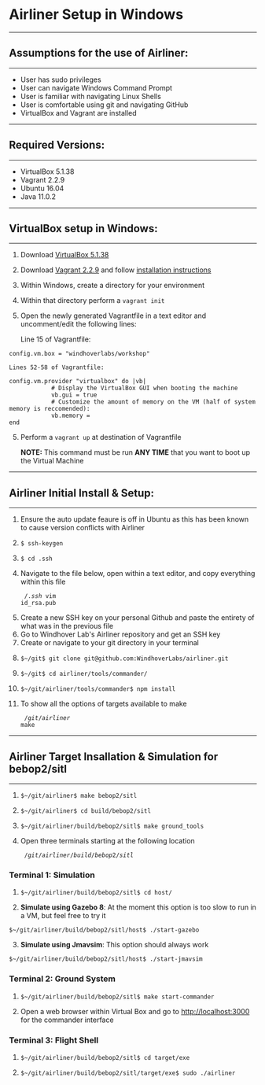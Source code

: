 # Airliner Setup in Windows
***
## Assumptions for the use of Airliner:
***
* User has sudo privileges
* User can navigate Windows Command Prompt
* User is familiar with navigating Linux Shells
* User is comfortable using git and navigating GitHub
* VirtualBox and Vagrant are installed

***
## Required Versions:
***
* VirtualBox 5.1.38
* Vagrant 2.2.9
* Ubuntu 16.04
* Java 11.0.2

***
## VirtualBox setup in Windows:
***

1. Download [VirtualBox 5.1.38](https://www.virtualbox.org/wiki/Download_Old_Builds_5_1 "VirtualBox 5.1.38")
2. Download [Vagrant 2.2.9](https://www.vagrantup.com/downloads "Vagrant 2.2.9") and follow [installation instructions](https://www.vagrantup.com/docs/installation)
2. Within Windows, create a directory for your environment
3. Within that directory perform a `vagrant init`
4. Open the newly generated Vagrantfile in a text editor and uncomment/edit the following lines: 
	
	Line 15 of Vagrantfile:

<pre><code>config.vm.box = "windhoverlabs/workshop"</code></pre>

	Lines 52-58 of Vagrantfile:

<pre><code>config.vm.provider "virtualbox" do |vb|
            # Display the VirtualBox GUI when booting the machine
            vb.gui = true
            # Customize the amount of memory on the VM (half of system memory is reccomended):
            vb.memory = 
end</code></pre>

5. Perform a `vagrant up` at destination of Vagrantfile

	**NOTE:** This command must be run **ANY TIME** that you want to boot up the Virtual Machine

***
## Airliner Initial Install & Setup:
***


1. Ensure the auto update feaure is off in Ubuntu as this has been known to cause version conflicts with Airliner
2. <pre><code>$ ssh-keygen</code></pre>
3. <pre><code>$ cd .ssh</code></pre>
4. Navigate to the file below, open within a text editor, and copy everything within this file <pre><code>$~/.ssh$ vim id_rsa.pub </code></pre> 
5. Create a new SSH key on your personal Github and paste the entirety of what was in the previous file
6. Go to Windhover Lab's Airliner repository and get an SSH key
7. Create or navigate to your git directory in your terminal
8. <pre><code>$~/git$ git clone git@github.com:WindhoverLabs/airliner.git</code></pre>
9. <pre><code>$~/git$ cd airliner/tools/commander/</code></pre>
10. <pre><code>$~/git/airliner/tools/commander$ npm install</code></pre>
11. To show all the options of targets available to make <pre><code>$~/git/airliner$ make</code></pre> 


***
## Airliner Target Insallation & Simulation for bebop2/sitl
***
1. <pre><code>$~/git/airliner$ make bebop2/sitl </code></pre>
2. <pre><code>$~/git/airliner$ cd build/bebop2/sitl </code></pre>
3. <pre><code>$~/git/airliner/build/bebop2/sitl$ make ground_tools</code></pre>
4. Open three terminals starting at the following location <pre><code>$~/git/airliner/build/bebop2/sitl$ </code></pre> 

### Terminal 1: Simulation

1. <pre><code>$~/git/airliner/build/bebop2/sitl$ cd host/ </code></pre>
2. **Simulate using Gazebo 8**: At the moment this option is too slow to run in a VM, but feel free to try it 
<pre><code>$~/git/airliner/build/bebop2/sitl/host$ ./start-gazebo</code></pre> 
3. **Simulate using Jmavsim**: This option should always work 
<pre><code>$~/git/airliner/build/bebop2/sitl/host$ ./start-jmavsim</code></pre> 


### Terminal 2: Ground System
1. <pre><code>$~/git/airliner/build/bebop2/sitl$ make start-commander</code></pre>
2. Open a web browser within Virtual Box and go to [http://localhost:3000](http://localhost:3000 "localhost:3000") for the commander interface


### Terminal 3: Flight Shell
1. <pre><code>$~/git/airliner/build/bebop2/sitl$ cd target/exe </code></pre>
2. <pre><code>$~/git/airliner/build/bebop2/sitl/target/exe$ sudo ./airliner </code></pre>
